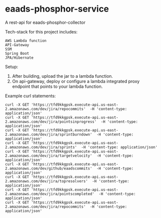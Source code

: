 # eaads-phosphor-service
A rest-api for eaads-phosphor-collector

Tech-stack for this project includes:

    AWS Lambda function
    API-Gateway
    SSM
    Spring Boot
    JPA/Hibernate

Setup:
1. After building, upload the jar to a lambda function.
2. On api-gateway, deploy or configure a lambda integrated proxy endpoint
that points to your lambda function.

Example curl statements:

    curl -X GET 'https://tfd9kkgpsk.execute-api.us-east-2.amazonaws.com/dev/jira/repocommits'  -H 'content-type: application/json'
    curl -X GET 'https://tfd9kkgpsk.execute-api.us-east-2.amazonaws.com/dev/jira/pointsinprogress'  -H 'content-type: application/json'
    curl -X GET 'https://tfd9kkgpsk.execute-api.us-east-2.amazonaws.com/dev/jira/sprintburndown'  -H 'content-type: application/json'
    curl -X GET 'https://tfd9kkgpsk.execute-api.us-east-2.amazonaws.com/dev/jira/sprints'  -H 'content-type: application/json'
    curl -X GET 'https://tfd9kkgpsk.execute-api.us-east-2.amazonaws.com/dev/jira/targetvelocity'  -H 'content-type: application/json'
    curl -X GET 'https://tfd9kkgpsk.execute-api.us-east-2.amazonaws.com/dev/github/eaadscommits'  -H 'content-type: application/json'
    curl -X GET 'https://tfd9kkgpsk.execute-api.us-east-2.amazonaws.com/dev/jira/topresolvers'  -H 'content-type: application/json'
    curl -X GET 'https://tfd9kkgpsk.execute-api.us-east-2.amazonaws.com/dev/jira/pointscompleted'  -H 'content-type: application/json'
    curl -X GET 'https://tfd9kkgpsk.execute-api.us-east-2.amazonaws.com/dev/jira/repocommits'  -H 'content-type: application/json'


